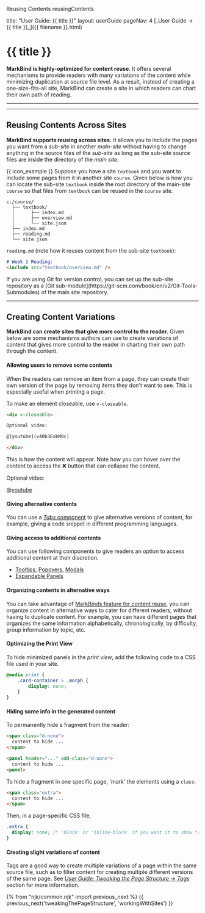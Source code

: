 <variable name="title" id="title">Reusing Contents</variable>
<variable name="filename">reusingContents</variable>

<frontmatter>
  title: "User Guide: {{ title }}"
  layout: userGuide
  pageNav: 4
</frontmatter>

<span id="link" class="d-none">
<md>[_User Guide → {{ title }}_]({{ filename }}.html)</md>
</span>

# {{ title }}

<span class="lead" id="overview">

**MarkBind is highly-optimized for content reuse**. It offers several mechanisms to provide readers with many variations of the content while minimizing duplication at source file level. As a result, instead of creating a one-size-fits-all site, MarkBind can create a site in which readers can chart their own path of reading.
</span>


<include src="syntax/variables.mbdf" />

<hr><!-- ======================================================================================================= -->

<include src="syntax/includes.mbdf" />

<hr><!-- ======================================================================================================= -->

## Reusing Contents Across Sites

**MarkBind supports reusing across sites.** It allows you to include the pages you want from a _sub-site_ in another _main-site_ without having to change anything in the source files of the _sub-site_ as long as the sub-site source files are inside the directory of the _main site_.

<div class="indented">

{{ icon_example }} Suppose you have a site `textbook` and you want to include some pages from it in another site `course`. Given below is how you can locate the sub-site `textbook` inside the root directory of the main-site `course` so that files from `textbook` can be reused in the `course` site.
```
c:/course/
  ├── textbook/
  |      ├── index.md
  |      ├── overview.md
  |      └── site.json
  ├── index.md
  ├── reading.md
  └── site.json
```

`reading.md` (note how it reuses content from the sub-site `textbook`):
```markdown
# Week 1 Reading:
<include src="textbook/overview.md" />
```
</div>

<include src="tip.md" boilerplate >
<span id="tip_body">
If you are using Git for version control, you can set up the sub-site repository as a [Git sub-module](https://git-scm.com/book/en/v2/Git-Tools-Submodules) of the main site repository.
</span>
</include>


<hr><!-- ======================================================================================================= -->

## Creating Content Variations

**MarkBind can create sites that give more control to the reader.** Given below are some mechanisms authors can use to create variations of content that gives more control to the reader in charting their own path through the content.


#### Allowing users to remove some contents

When the readers can remove an item from a page, they can create their own version of the page by removing items they don't want to see. This is especially useful when printing a page.

To make an element closeable, use `v-closeable`.

<div class="indented">

```html
<div v-closeable>

Optional video:

@[youtube](v40b3ExbM0c)

</div>
```

This is how the content will appear. Note how you can hover over the content to access the :x: button that can collapse the content.
<div v-closeable>

Optional video:

@[youtube](v40b3ExbM0c)

</div>

</div>

#### Giving alternative contents

You can use a [_Tabs_ component](usingComponents.html#tabs) to give alternative versions of content, for example, giving a code snippet in different programming languages.

#### Giving access to additional contents

You can use following components to give readers an option to access additional content at their discretion.
* [Tooltips](usingComponents.html#tooltip), [Popovers](usingComponents.html#popover), [Modals](usingComponents.html#modal)
* [Expandable Panels](usingComponents.html#panel)

#### Organizing contents in alternative ways

You can take advantage of [MarkBinds feature for content reuse](reusingContents.html), you can organize content in alternative ways to cater for different readers, without having to duplicate content. For example, you can have different pages that organizes the same information alphabetically, chronologically, by difficulty, group information by topic, etc.

#### Optimizing the Print View

To <span class="keyword">hide minimized panels in the _print view_</span>, add the following code to a CSS file used in your site.

```css
@media print {
    .card-container > .morph {
        display: none;
    }
}
```

#### Hiding some info in the generated content

To permanently hide a fragment from the reader:

```html
<span class="d-none">
  content to hide ...
</span>

<panel header="..." add-class="d-none">
  content to hide ...
<panel>
```

To hide a fragment in one specific page, 'mark' the elements using a `class`:
```html
<span class="extra">
  content to hide ...
</span>
```

Then, in a page-specific CSS file,
```css
.extra {
  display: none; /* 'block' or 'inline-block' if you want it to show */
}
```

#### Creating slight variations of content

Tags are a good way to create multiple variations of a page within the same source file, such as to filter content for creating multiple different versions of the same page. See [_User Guide: Tweaking the Page Structure → Tags_](tweakingThePageStructure.html#tags) section for more information.

{% from "njk/common.njk" import previous_next %}
{{ previous_next('tweakingThePageStructure', 'workingWithSites') }}
